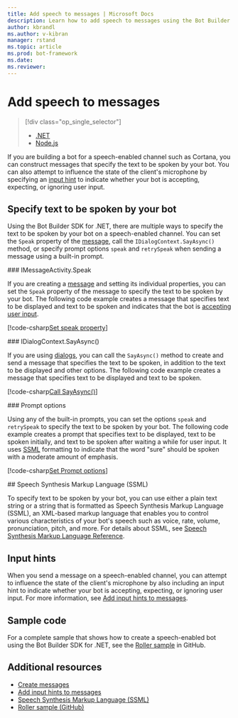 ```yaml
---
title: Add speech to messages | Microsoft Docs
description: Learn how to add speech to messages using the Bot Builder SDK for .NET.
author: kbrandl
ms.author: v-kibran
manager: rstand
ms.topic: article
ms.prod: bot-framework
ms.date: 
ms.reviewer: 
---
```


# Add speech to messages
> [!div class="op_single_selector"]
> - [.NET](../dotnet/bot-builder-dotnet-text-to-speech.md)
> - [Node.js](../nodejs/bot-builder-nodejs-text-to-speech.md)

If you are building a bot for a speech-enabled channel such as Cortana, you can construct messages that specify the text to be spoken by your bot. You can also attempt to influence the state of the client's microphone by specifying an [input hint](~/dotnet/bot-builder-dotnet-add-input-hints.md) to indicate whether your bot is accepting, expecting, or ignoring user input.

## Specify text to be spoken by your bot

Using the Bot Builder SDK for .NET, there are multiple ways to specify the text to be spoken by your bot on a speech-enabled channel. You can set the `Speak` property of the [message][IMessageActivity], call the `IDialogContext.SayAsync()` method, or specify prompt options `speak` and `retrySpeak` when sending a message using a built-in prompt.

###<a id="message-speak"></a> IMessageActivity.Speak

If you are creating a [message][IMessageActivity] and setting its individual properties, you can set the `Speak` property of the message to specify the text to be spoken by your bot. The following code example creates a message that specifies text to be displayed and text to be spoken and indicates that the bot is [accepting user input](~/dotnet/bot-builder-dotnet-add-input-hints.md).

[!code-csharp[Set speak property](~/includes/code/dotnet-text-to-speech.cs#Speak1)]

###<a id="say-async"></a> IDialogContext.SayAsync()

If you are using [dialogs](~/dotnet/bot-builder-dotnet-dialogs.md), you can call the `SayAsync()` method to create and send a message that specifies the text to be spoken, in addition to the text to be displayed and other options. The following code example creates a message that specifies text to be displayed and text to be spoken.

[!code-csharp[Call SayAsync()](~/includes/code/dotnet-text-to-speech.cs#Speak2)]

###<a id="prompt-options"></a> Prompt options

Using any of the built-in prompts, you can set the options `speak` and `retrySpeak` to specify the text to be spoken by your bot. The following code example creates a prompt that specifies text to be displayed, text to be spoken initially, and text to be spoken after waiting a while for user input. It uses [SSML](#ssml) formatting to indicate that the word "sure" should be spoken with a moderate amount of emphasis.

[!code-csharp[Set Prompt options](~/includes/code/dotnet-text-to-speech.cs#Speak3)]

##<a id="ssml"></a> Speech Synthesis Markup Language (SSML)

To specify text to be spoken by your bot, you can use either a plain text string or a string that is formatted as Speech Synthesis Markup Language (SSML), an XML-based markup language that enables you to control various characteristics of your bot's speech such as voice, rate, volume, pronunciation, pitch, and more. For details about SSML, see <a href="https://msdn.microsoft.com/en-us/library/hh378377(v=office.14).aspx" target="_blank">Speech Synthesis Markup Language Reference</a>.

## Input hints

When you send a message on a speech-enabled channel, you can attempt to influence the state of the client's microphone by also including an input hint to indicate whether your bot is accepting, expecting, or ignoring user input. For more information, see [Add input hints to messages](~/dotnet/bot-builder-dotnet-add-input-hints.md).

## Sample code 

For a complete sample that shows how to create a speech-enabled bot using the Bot Builder SDK for .NET, see the <a href="https://github.com/Microsoft/BotBuilder-Samples/tree/master/CSharp/demo-RollerSkill" target="_blank">Roller sample</a> in GitHub.

## Additional resources

- [Create messages](~/dotnet/bot-builder-dotnet-create-messages.md)
- [Add input hints to messages](~/dotnet/bot-builder-dotnet-add-input-hints.md)
- <a href="https://msdn.microsoft.com/en-us/library/hh378377(v=office.14).aspx" target="_blank">Speech Synthesis Markup Language (SSML)</a>
- <a href="https://github.com/Microsoft/BotBuilder-Samples/tree/master/CSharp/demo-RollerSkill" target="_blank">Roller sample (GitHub)</a>

[IMessageActivity]: https://docs.botframework.com/en-us/csharp/builder/sdkreference/d1/de8/interface_microsoft_1_1_bot_1_1_connector_1_1_i_message_activity.html

[IDialogContext]: https://docs.botframework.com/en-us/csharp/builder/sdkreference/d1/dc6/interface_microsoft_1_1_bot_1_1_builder_1_1_dialogs_1_1_i_dialog_context.html